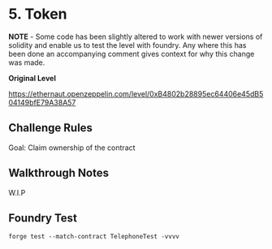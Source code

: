 # 5. Token

**NOTE** - Some code has been slightly altered to work with newer versions of solidity and enable us to test the level with foundry. Any where this has been done an accompanying comment gives context for why this change was made. 

**Original Level**

https://ethernaut.openzeppelin.com/level/0xB4802b28895ec64406e45dB504149bfE79A38A57

## Challenge Rules

Goal: Claim ownership of the contract

## Walkthrough Notes

W.I.P

## Foundry Test

```
forge test --match-contract TelephoneTest -vvvv
```